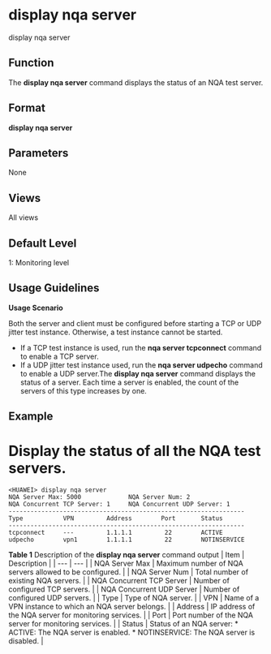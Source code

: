 display nqa server
==================

display nqa server

Function
--------



The **display nqa server** command displays the status of an NQA test server.




Format
------

**display nqa server**


Parameters
----------

None

Views
-----

All views


Default Level
-------------

1: Monitoring level


Usage Guidelines
----------------

**Usage Scenario**

Both the server and client must be configured before starting a TCP or UDP jitter test instance. Otherwise, a test instance cannot be started.

* If a TCP test instance is used, run the **nqa server tcpconnect** command to enable a TCP server.
* If a UDP jitter test instance used, run the **nqa server udpecho** command to enable a UDP server.The **display nqa server** command displays the status of a server. Each time a server is enabled, the count of the servers of this type increases by one.


Example
-------

# Display the status of all the NQA test servers.
```
<HUAWEI> display nqa server
NQA Server Max: 5000             NQA Server Num: 2 
NQA Concurrent TCP Server: 1     NQA Concurrent UDP Server: 1 
-----------------------------------------------------------------
Type           VPN         Address        Port       Status        
-----------------------------------------------------------------
tcpconnect     ---         1.1.1.1         22        ACTIVE         udpecho        vpn1        1.1.1.1         22        NOTINSERVICE

```

**Table 1** Description of the **display nqa server** command output
| Item | Description |
| --- | --- |
| NQA Server Max | Maximum number of NQA servers allowed to be configured. |
| NQA Server Num | Total number of existing NQA servers. |
| NQA Concurrent TCP Server | Number of configured TCP servers. |
| NQA Concurrent UDP Server | Number of configured UDP servers. |
| Type | Type of NQA server. |
| VPN | Name of a VPN instance to which an NQA server belongs. |
| Address | IP address of the NQA server for monitoring services. |
| Port | Port number of the NQA server for monitoring services. |
| Status | Status of an NQA server:   * ACTIVE: The NQA server is enabled. * NOTINSERVICE: The NQA server is disabled. |